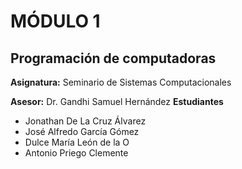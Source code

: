 # MÓDULO 1 
## Programación de computadoras
**Asignatura:** Seminario de Sistemas Computacionales

**Asesor:** Dr. Gandhi Samuel Hernández 
**Estudiantes** 
- Jonathan De La Cruz Álvarez
- José Alfredo García Gómez
- Dulce María León de la O
- Antonio Priego Clemente

